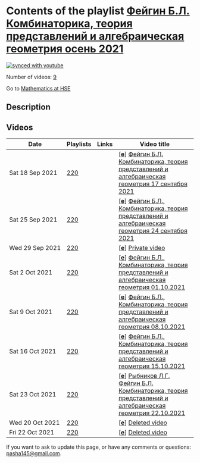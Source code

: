 # Contents of the playlist [Фейгин Б.Л.  Комбинаторика, теория представлений и алгебраическая геометрия осень 2021](https://www.youtube.com/playlist?list=PLq3E5oubNNoCRwPy-7ysuwTeYqp3Cj0gt)

[![synced with youtube](https://img.shields.io/github/last-commit/mathphysschool/mathphysschool.github.io/autoupdate1?label=synced%20with%20youtube)](https://github.com/mathphysschool/mathphysschool.github.io/commits/autoupdate1)

Number of videos: [9](#videos)

Go to [Mathematics at HSE](../README.md)

## Description



## Videos

|Date|Playlists|Links|Video title|
|---|---|---|---|
| Sat&nbsp;18&nbsp;Sep&nbsp;2021 | [220](../playlists/220 "Фейгин Б.Л.  Комбинаторика, теория представлений и алгебраическая геометрия осень 2021") |  | [[**e**](https://studio.youtube.com/video/7ekDXK4TrU8/edit "Edit")] [Фейгин Б.Л.  Комбинаторика, теория представлений и алгебраическая геометрия  17 сентября 2021](https://www.youtube.com/watch?v=7ekDXK4TrU8&list=PLq3E5oubNNoCRwPy-7ysuwTeYqp3Cj0gt) |
| Sat&nbsp;25&nbsp;Sep&nbsp;2021 | [220](../playlists/220 "Фейгин Б.Л.  Комбинаторика, теория представлений и алгебраическая геометрия осень 2021") |  | [[**e**](https://studio.youtube.com/video/YovlzppwrkE/edit "Edit")] [Фейгин Б.Л.,  Комбинаторика, теория представлений и алгебраическая геометрия  24 сентября 2021](https://www.youtube.com/watch?v=YovlzppwrkE&list=PLq3E5oubNNoCRwPy-7ysuwTeYqp3Cj0gt) |
| Wed&nbsp;29&nbsp;Sep&nbsp;2021 | [220](../playlists/220 "Фейгин Б.Л.  Комбинаторика, теория представлений и алгебраическая геометрия осень 2021") |  | [[**e**](https://studio.youtube.com/video/YvQTLMdNzAM/edit "Edit")] [Private video](https://www.youtube.com/watch?v=YvQTLMdNzAM&list=PLq3E5oubNNoCRwPy-7ysuwTeYqp3Cj0gt "This video is private.") |
| Sat&nbsp;2&nbsp;Oct&nbsp;2021 | [220](../playlists/220 "Фейгин Б.Л.  Комбинаторика, теория представлений и алгебраическая геометрия осень 2021") |  | [[**e**](https://studio.youtube.com/video/uLIlRDV3PZM/edit "Edit")] [Фейгин Б.Л.,  Комбинаторика, теория представлений и алгебраическая геометрия  01.10.2021](https://www.youtube.com/watch?v=uLIlRDV3PZM&list=PLq3E5oubNNoCRwPy-7ysuwTeYqp3Cj0gt) |
| Sat&nbsp;9&nbsp;Oct&nbsp;2021 | [220](../playlists/220 "Фейгин Б.Л.  Комбинаторика, теория представлений и алгебраическая геометрия осень 2021") |  | [[**e**](https://studio.youtube.com/video/Dhqthekfops/edit "Edit")] [Фейгин Б.Л.,  Комбинаторика, теория представлений и алгебраическая геометрия  08.10.2021](https://www.youtube.com/watch?v=Dhqthekfops&list=PLq3E5oubNNoCRwPy-7ysuwTeYqp3Cj0gt) |
| Sat&nbsp;16&nbsp;Oct&nbsp;2021 | [220](../playlists/220 "Фейгин Б.Л.  Комбинаторика, теория представлений и алгебраическая геометрия осень 2021") |  | [[**e**](https://studio.youtube.com/video/bM-PZTlFYYQ/edit "Edit")] [Фейгин Б.Л.,  Комбинаторика, теория представлений и алгебраическая геометрия  15.10.2021](https://www.youtube.com/watch?v=bM-PZTlFYYQ&list=PLq3E5oubNNoCRwPy-7ysuwTeYqp3Cj0gt) |
| Sat&nbsp;23&nbsp;Oct&nbsp;2021 | [220](../playlists/220 "Фейгин Б.Л.  Комбинаторика, теория представлений и алгебраическая геометрия осень 2021") |  | [[**e**](https://studio.youtube.com/video/RYxHgG9mLrs/edit "Edit")] [Рыбников Л.Г, Фейгин Б.Л. Комбинаторика, теория представлений и алгебраическая геометрия  22.10.2021](https://www.youtube.com/watch?v=RYxHgG9mLrs&list=PLq3E5oubNNoCRwPy-7ysuwTeYqp3Cj0gt) |
| Wed&nbsp;20&nbsp;Oct&nbsp;2021 | [220](../playlists/220 "Фейгин Б.Л.  Комбинаторика, теория представлений и алгебраическая геометрия осень 2021") |  | [[**e**](https://studio.youtube.com/video/ZcUrBy8qMUQ/edit "Edit")] [Deleted video](https://www.youtube.com/watch?v=ZcUrBy8qMUQ&list=PLq3E5oubNNoCRwPy-7ysuwTeYqp3Cj0gt "This video is unavailable.") |
| Fri&nbsp;22&nbsp;Oct&nbsp;2021 | [220](../playlists/220 "Фейгин Б.Л.  Комбинаторика, теория представлений и алгебраическая геометрия осень 2021") |  | [[**e**](https://studio.youtube.com/video/WHasCgx73aE/edit "Edit")] [Deleted video](https://www.youtube.com/watch?v=WHasCgx73aE&list=PLq3E5oubNNoCRwPy-7ysuwTeYqp3Cj0gt "This video is unavailable.") |


 If you want to ask to update this page, or have any comments or questions: <pasha145@gmail.com>.
